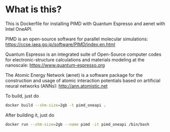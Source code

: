 # What is this?
This is Dockerfile for installing PIMD with Quantum Espresso and aenet with Intel OneAPI.

PIMD is an open-source software for parallel molecular simulations: 
https://ccse.jaea.go.jp/software/PIMD/index.en.html

Quantum Espresso is an integrated suite of Open-Source computer codes for electronic-structure calculations and materials modeling at the nanoscale: 
https://www.quantum-espresso.org

The Atomic Energy Network (ænet) is a software package for the construction and usage of atomic interaction potentials based on artificial neural networks (ANNs): 
http://ann.atomistic.net

To build, just do

```bash
docker build --shm-size=2gb -t pimd_oneapi .   
```

After building it, just do

```bash
docker run --shm-size=2gb --name pimd -it pimd_oneapi /bin/bash
```

